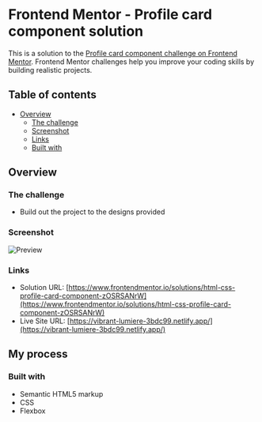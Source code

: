 # Frontend Mentor - Profile card component solution

This is a solution to the [Profile card component challenge on Frontend Mentor](https://www.frontendmentor.io/challenges/profile-card-component-cfArpWshJ). Frontend Mentor challenges help you improve your coding skills by building realistic projects. 

## Table of contents

- [Overview](#overview)
  - [The challenge](#the-challenge)
  - [Screenshot](#screenshot)
  - [Links](#links)
  - [Built with](#built-with)

## Overview

### The challenge

- Build out the project to the designs provided

### Screenshot

![Preview](https://raw.githubusercontent.com/amy-justice/profile-card-component/main/images/Screenshot%202021-04-08%20200516.png)

### Links

- Solution URL: [https://www.frontendmentor.io/solutions/html-css-profile-card-component-zOSRSANrW](https://www.frontendmentor.io/solutions/html-css-profile-card-component-zOSRSANrW)
- Live Site URL: [https://vibrant-lumiere-3bdc99.netlify.app/](https://vibrant-lumiere-3bdc99.netlify.app/)

## My process

### Built with

- Semantic HTML5 markup
- CSS
- Flexbox

